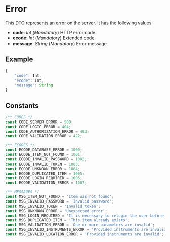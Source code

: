 # Error

This DTO represents an error on the server. It has the following values

- **code**: _Int_ (_Mandatory_) HTTP error code
- **ecode**: _Int_ (_Mandatory_) Extended code
- **message**: _String_ (_Mandatory_) Error message

## Example

```javascript
{
    "code": Int,
    "ecode": Int,
    "message": String
}
```

## Constants

```javascript
/** CODES */
const CODE_SERVER_ERROR = 500;
const CODE_LOGIC_ERROR = 404;
const CODE_AUTHORIZATION_ERROR = 403;
const CODE_VALIDATION_ERROR = 422;

/** ECODES */
const ECODE_DATABASE_ERROR = 1000;
const ECODE_ITEM_NOT_FOUND = 1001;
const ECODE_INVALID_PASSWORD = 1002;
const ECODE_INVALID_TOKEN = 1003;
const ECODE_UNKNOWN_ERROR = 1004;
const ECODE_DUPLICATED_ITEM = 1005;
const ECODE_LOGIN_REQUIRED = 1006;
const ECODE_VALIDATION_ERROR = 1007;

/** MESSAGES */
const MSG_ITEM_NOT_FOUND = 'Item was not found';
const MSG_INVALID_PASSWORD = 'Invalid password';
const MSG_INVALID_TOKEN = 'Invalid token';
const MSG_UNKNOWN_ERROR = 'Unexpected error';
const MSG_LOGIN_REQUIRED = 'It is necessary to relogin the user before taking any action';
const MSG_DUPLICATED_ITEM = 'This item already exists';
const MSG_VALIDATION_ERROR = 'One or more parameters are invalid';
const MSG_INVALID_INSTRUMENTS_ERROR = 'Provided instruments are invalid';
const MSG_INVALID_LOCATION_ERROR = 'Provided instruments are invalid';
```
